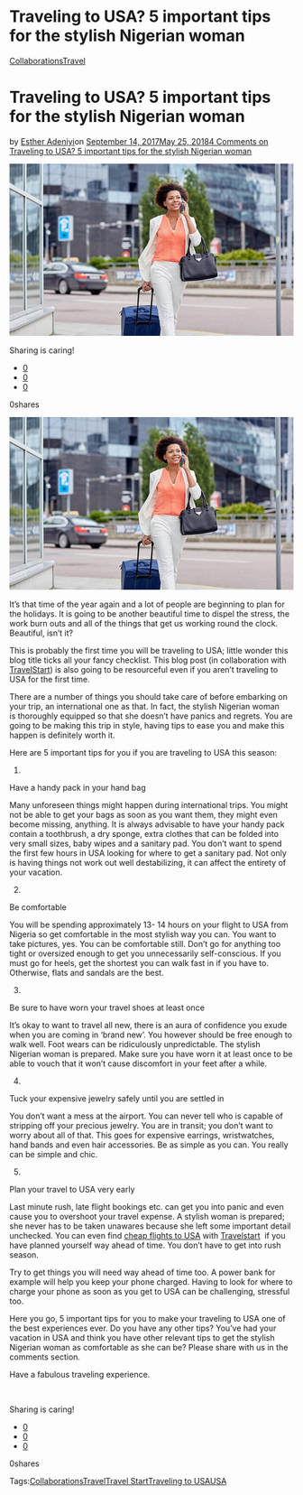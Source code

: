 # Traveling to USA? 5 important tips for the stylish Nigerian woman

[Collaborations](https://estheradeniyi.com/category/collaborations/)[Travel](https://estheradeniyi.com/category/travel/)
# Traveling to USA? 5 important tips for the stylish Nigerian woman

by [Esther Adeniyi](https://estheradeniyi.com/author/esther-adeniyi/)on [September 14, 2017May 25, 2018](https://estheradeniyi.com/traveling-to-usa-5-important-tips-for/)[4 Comments on Traveling to USA? 5 important tips for the stylish Nigerian woman](https://estheradeniyi.com/traveling-to-usa-5-important-tips-for/#comments)

![](images/Traveling-to-USA.jpg)

Sharing is caring!

- [0](https://www.facebook.com/sharer/sharer.php?u=https%3A%2F%2Festheradeniyi.com%2Ftraveling-to-usa-5-important-tips-for%2F&amp;t=Traveling%20to%20USA%3F%205%20important%20tips%20for%20the%20stylish%20Nigerian%20woman)
- [0](https://twitter.com/intent/tweet?text=Traveling%20to%20USA%3F%205%20important%20tips%20for%20the%20stylish%20Nigerian%20woman&amp;url=https%3A%2F%2Festheradeniyi.com%2Ftraveling-to-usa-5-important-tips-for%2F)
- [0](#)

0shares

[![Traveling to USA? 5 important tips for the stylish Nigerian woman](images/Traveling-to-USA.jpg)](images/Traveling-to-USA.jpg)

It&#x2019;s that time of the year again and a lot
 of people are beginning to plan for the holidays. It is going to be another
 beautiful time to dispel the stress, the work burn outs and all of the things
 that get us working round the clock. Beautiful, isn&#x2019;t it?

This is probably the first time you will be
 traveling to USA; little wonder this blog title ticks all your fancy checklist.
 This blog post (in collaboration with [TravelStart](https://www.travelstart.com.ng/)) is also going to be
 resourceful even if you aren&#x2019;t traveling to USA for the first time.

There are a number of things you should
 take care of before embarking on your trip, an international one as that. In
 fact, the stylish Nigerian woman is&#xA0;thoroughly equipped so that she doesn&#x2019;t
 have panics and regrets. You are going to be making this trip in style, having
 tips to ease you and make this happen is definitely worth it.

Here are 5 important tips for you if you
 are traveling to USA this season:

1.
 Have a handy pack in your hand bag 

Many unforeseen things might happen during
 international trips. You might not be able to get your bags as soon as you want
 them, they might even become missing, anything. It is always advisable to have
 your handy pack contain a toothbrush, a dry sponge, extra clothes that can be
 folded into very small sizes, baby wipes and a sanitary pad. You don&#x2019;t want to
 spend the first few hours in USA looking for where to get a sanitary pad. Not
 only is having things not work out well destabilizing, it can affect the
 entirety of your vacation.

2.
 Be comfortable 

You will be spending approximately 13- 14
 hours on your flight to USA from Nigeria so get comfortable in the most stylish
 way you can. You want to take pictures, yes. You can be comfortable still.
 Don&#x2019;t go for anything too tight or oversized enough to get you unnecessarily self-conscious.
 If you must go for heels, get the shortest you can walk fast in if you have to.
 Otherwise, flats and sandals are the best.

3.
 Be sure to have worn your travel shoes at least once

It&#x2019;s okay to want to travel all new, there
 is an aura of confidence you exude when you are coming in &#x2018;brand new&#x2019;. You
 however should be free enough to walk well. Foot wears can be ridiculously
 unpredictable. The stylish Nigerian woman is prepared. Make sure you have worn
 it at least once to be able to vouch that it won&#x2019;t cause discomfort in your
 feet after a while.

4.
 Tuck your expensive jewelry safely until you are settled in 

You don&#x2019;t want a mess at the airport. You
 can never tell who is capable of stripping off your precious jewelry. You are
 in transit; you don&#x2019;t want to worry about all of that. This goes for expensive
 earrings, wristwatches, hand bands and even hair accessories. Be as simple as
 you can. You really can be simple and chic.

5.
 Plan your travel to USA very early 

Last minute rush, late flight bookings etc.
 can get you into panic and even cause you to overshoot your travel expense. A
 stylish woman is prepared; she never has to be taken unawares because she left
 some important detail unchecked.&#xA0;You can even find [cheap flights to USA](http://www.travelstart.com.ng/lp/usa/flights) with
[Travelstart](https://www.travelstart.com.ng/)&#xA0; if you have planned yourself
 way ahead of time. You don&#x2019;t have to
get into rush season.

Try to get things you will need way ahead
 of time too. A power bank for example will help you keep your phone charged.
 Having to look for where to charge your phone as soon as you get to USA can be
 challenging, stressful too.

Here you go, 5 important tips for you to
 make your traveling to USA one of the best experiences ever. Do you have any
 other tips? You&#x2019;ve had your vacation in USA and think you have other relevant
 tips to get the stylish Nigerian woman as comfortable as she can be? Please
 share with us in the comments section.

Have a fabulous traveling experience.

&#xA0;

Sharing is caring!

- [0](https://www.facebook.com/sharer/sharer.php?u=https%3A%2F%2Festheradeniyi.com%2Ftraveling-to-usa-5-important-tips-for%2F&amp;t=Traveling%20to%20USA%3F%205%20important%20tips%20for%20the%20stylish%20Nigerian%20woman)
- [0](https://twitter.com/intent/tweet?text=Traveling%20to%20USA%3F%205%20important%20tips%20for%20the%20stylish%20Nigerian%20woman&amp;url=https%3A%2F%2Festheradeniyi.com%2Ftraveling-to-usa-5-important-tips-for%2F)
- [0](#)

0shares

Tags:[Collaborations](https://estheradeniyi.com/tag/collaborations/)[Travel](https://estheradeniyi.com/tag/travel/)[Travel Start](https://estheradeniyi.com/tag/travel-start/)[Traveling to USA](https://estheradeniyi.com/tag/traveling-to-usa/)[USA](https://estheradeniyi.com/tag/usa/)